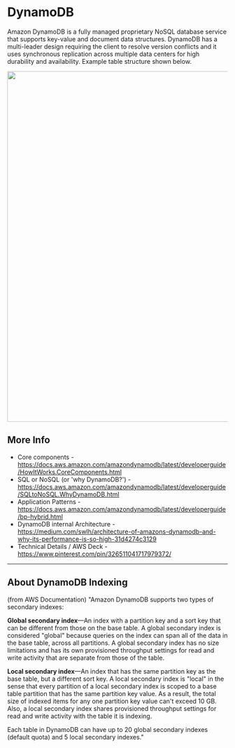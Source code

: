 # DynamoDB

Amazon DynamoDB is a fully managed proprietary NoSQL database service that supports key-value and document data structures. DynamoDB has a multi-leader design requiring the client to resolve version conflicts and it uses synchronous replication across multiple data centers for high durability and availability. Example table structure shown below.

<img src="https://github.com/lynnlangit/Hello-AWS-Data-Services/blob/master/images/dynamodb-tables.png" width=800>

## More Info

- Core components - https://docs.aws.amazon.com/amazondynamodb/latest/developerguide/HowItWorks.CoreComponents.html
- SQL or NoSQL (or 'why DynamoDB?') - https://docs.aws.amazon.com/amazondynamodb/latest/developerguide/SQLtoNoSQL.WhyDynamoDB.html
- Application Patterns - https://docs.aws.amazon.com/amazondynamodb/latest/developerguide/bp-hybrid.html
- DynamoDB internal Architecture - https://medium.com/swlh/architecture-of-amazons-dynamodb-and-why-its-performance-is-so-high-31d4274c3129
- Technical Details / AWS Deck - https://www.pinterest.com/pin/326511041717979372/

---

## About DynamoDB Indexing

(from AWS Documentation)  "Amazon DynamoDB supports two types of secondary indexes:

**Global secondary index**—An index with a partition key and a sort key that can be different from those on the base table. A global secondary index is considered "global" because queries on the index can span all of the data in the base table, across all partitions. A global secondary index has no size limitations and has its own provisioned throughput settings for read and write activity that are separate from those of the table.

**Local secondary index**—An index that has the same partition key as the base table, but a different sort key. A local secondary index is "local" in the sense that every partition of a local secondary index is scoped to a base table partition that has the same partition key value. As a result, the total size of indexed items for any one partition key value can't exceed 10 GB. Also, a local secondary index shares provisioned throughput settings for read and write activity with the table it is indexing.

Each table in DynamoDB can have up to 20 global secondary indexes (default quota) and 5 local secondary indexes."

